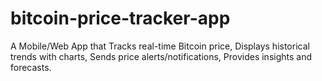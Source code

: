 # bitcoin-price-tracker-app
A Mobile/Web App that Tracks real-time Bitcoin price,  Displays historical trends with charts,  Sends price alerts/notifications,  Provides insights and forecasts.
